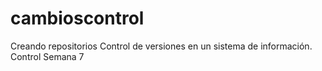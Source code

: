 # cambioscontrol
Creando repositorios
Control de versiones en un sistema de información. Control Semana 7
